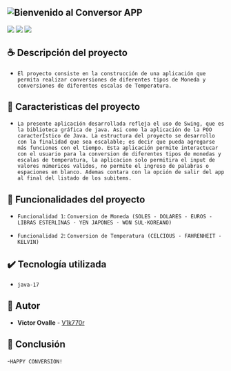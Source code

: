 ## ![Bienvenido al Conversor APP](https://github.com/V1k770r/CurrencyConverter1/assets/115578032/4252b515-9038-4bbc-9c55-641feb8517f6)

  <p align="left">
    <img src="https://img.shields.io/badge/license%20-%20MIT%20-%20red">
    <img src="https://img.shields.io/badge/STATUS-EN%20DESAROLLO-green">
    <img src="https://img.shields.io/badge/release%20date%20-%20july%2023%20-%20light%20green%20">
  </p>

## ☕ Descripción del proyecto

 - `El proyecto consiste en la construcción de una aplicación que permita realizar conversiones de diferentes tipos de Moneda y conversiones de diferentes escalas de Temperatura.`

## 📖 Caracteristicas del proyecto

  - `La presente aplicación desarrollada refleja el uso de Swing, que es la biblioteca gráfica de java. Asi como la aplicación de la POO caracterÍstico de Java. La estructura del proyecto se desarrollo con la finalidad
     que sea escalable; es decir que pueda agregarse más funciones con el tiempo. Esta aplicación permite interactucar con el usuario para la conversion de diferentes tipos de monedas y escalas de temperatura, la aplicacion
    solo permitira el input de valores númericos validos, no permite el ingreso de palabras o espaciones en blanco. Ademas contara con la opción de salir del app al final del listado de los subitems.`

  ## :hammer: Funcionalidades del proyecto

- `Funcionalidad 1`:
  `Conversion de Moneda (SOLES - DOLARES - EUROS - LIBRAS ESTERLINAS - YEN JAPONES - WON SUL-KOREANO)`
  
- `Funcionalidad 2`:
  `Conversion de Temperatura (CELCIOUS - FAHRENHEIT - KELVIN)`

## ✔️ Tecnología utilizada
- `java-17`
    
## 👋 Autor

* **Victor Ovalle** - [V1k770r](https://github.com/V1k770r)

## 👀 Conclusión

-`HAPPY CONVERSION!`